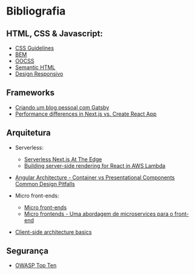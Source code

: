 # Bibliografia 

## HTML, CSS & Javascript:

* [CSS Guidelines](https://cssguidelin.es/#architectural-principles)
* [BEM](http://getbem.com/introduction)
* [OOCSS](http://oocss.org)
* [Semantic HTML](https://www.freecodecamp.org/news/semantic-html5-elements/)
* [Design Responsivo](https://developer.mozilla.org/pt-BR/docs/Learn/CSS/CSS_layout/Responsive_Design)

## Frameworks

* [Criando um blog pessoal com Gatsby](https://blog.logrocket.com/creating-a-gatsby-blog-from-scratch/)
* [Performance differences in Next.js vs. Create React App](https://blog.logrocket.com/next-js-vs-create-react-app/)

## Arquitetura

* Serverless:
    * [Serverless Next.js At The Edge](https://www.serverless.com/blog/serverless-nextjs)
    * [Building server-side rendering for React in AWS Lambda](https://aws.amazon.com/blogs/compute/building-server-side-rendering-for-react-in-aws-lambda/)

* [Angular Architecture - Container vs Presentational Components Common Design Pitfalls](https://blog.angular-university.io/angular-component-design-how-to-avoid-custom-event-bubbling-and-extraneous-properties-in-the-local-component-tree/)

* Micro front-ends:
    * [Micro front-ends](https://micro-frontends.org)
    * [Micro frontends - Uma abordagem de microservices para o front-end](https://www.infoq.com/br/presentations/micro-frontends-microservice-front-end/)
* [Client-side architecture basics](https://khalilstemmler.com/articles/client-side-architecture/introduction/)

## Segurança

* [OWASP Top Ten](https://owasp.org/www-project-top-ten/)